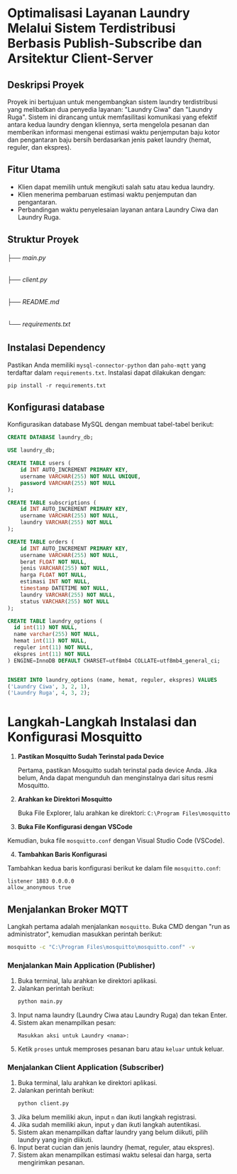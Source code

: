 # Optimalisasi Layanan Laundry Melalui Sistem Terdistribusi Berbasis Publish-Subscribe dan Arsitektur Client-Server

## Deskripsi Proyek
Proyek ini bertujuan untuk mengembangkan sistem laundry terdistribusi yang melibatkan dua penyedia layanan: "Laundry Ciwa" dan "Laundry Ruga". Sistem ini dirancang untuk memfasilitasi komunikasi yang efektif antara kedua laundry dengan kliennya, serta mengelola pesanan dan memberikan informasi mengenai estimasi waktu penjemputan baju kotor dan pengantaran baju bersih berdasarkan jenis paket laundry (hemat, reguler, dan ekspres).

## Fitur Utama
- Klien dapat memilih untuk mengikuti salah satu atau kedua laundry.
- Klien menerima pembaruan estimasi waktu penjemputan dan pengantaran.
- Perbandingan waktu penyelesaian layanan antara Laundry Ciwa dan Laundry Ruga.

## Struktur Proyek
###### ├── main.py
###### ├── client.py
###### ├── README.md
###### └── requirements.txt


## Instalasi Dependency
Pastikan Anda memiliki `mysql-connector-python` dan `paho-mqtt` yang terdaftar dalam `requirements.txt`. Instalasi dapat dilakukan dengan:
```
pip install -r requirements.txt
```


## Konfigurasi database
Konfigurasikan database MySQL dengan membuat tabel-tabel berikut:
```sql
CREATE DATABASE laundry_db;

USE laundry_db;

CREATE TABLE users (
    id INT AUTO_INCREMENT PRIMARY KEY,
    username VARCHAR(255) NOT NULL UNIQUE,
    password VARCHAR(255) NOT NULL  
);

CREATE TABLE subscriptions (
    id INT AUTO_INCREMENT PRIMARY KEY,
    username VARCHAR(255) NOT NULL,
    laundry VARCHAR(255) NOT NULL
);

CREATE TABLE orders (
    id INT AUTO_INCREMENT PRIMARY KEY,
    username VARCHAR(255) NOT NULL,
    berat FLOAT NOT NULL,
    jenis VARCHAR(255) NOT NULL,
    harga FLOAT NOT NULL,
    estimasi INT NOT NULL,
    timestamp DATETIME NOT NULL,
    laundry VARCHAR(255) NOT NULL,
    status VARCHAR(255) NOT NULL
);

CREATE TABLE laundry_options (
  id int(11) NOT NULL,
  name varchar(255) NOT NULL,
  hemat int(11) NOT NULL,
  reguler int(11) NOT NULL,
  ekspres int(11) NOT NULL
) ENGINE=InnoDB DEFAULT CHARSET=utf8mb4 COLLATE=utf8mb4_general_ci;


INSERT INTO laundry_options (name, hemat, reguler, ekspres) VALUES
('Laundry Ciwa', 3, 2, 1),
('Laundry Ruga', 4, 3, 2);
```

# Langkah-Langkah Instalasi dan Konfigurasi Mosquitto

1. **Pastikan Mosquitto Sudah Terinstal pada Device**
   
   Pertama, pastikan Mosquitto sudah terinstal pada device Anda. Jika belum, Anda dapat mengunduh dan menginstalnya dari situs resmi Mosquitto.

2. **Arahkan ke Direktori Mosquitto**

   Buka File Explorer, lalu arahkan ke direktori: `C:\Program Files\mosquitto`


3. **Buka File Konfigurasi dengan VSCode**

Kemudian, buka file `mosquitto.conf` dengan Visual Studio Code (VSCode).

4. **Tambahkan Baris Konfigurasi**

Tambahkan kedua baris konfigurasi berikut ke dalam file `mosquitto.conf`:

```plaintext
listener 1883 0.0.0.0
allow_anonymous true
```
   
## Menjalankan Broker MQTT

Langkah pertama adalah menjalankan `mosquitto`. Buka CMD dengan "run as administrator", kemudian masukkan perintah berikut:
```bash
mosquitto -c "C:\Program Files\mosquitto\mosquitto.conf" -v
```


### Menjalankan Main Application (Publisher)

1. Buka terminal, lalu arahkan ke direktori aplikasi.
2. Jalankan perintah berikut:
    ```bash
    python main.py
    ```
3. Input nama laundry (Laundry Ciwa atau Laundry Ruga) dan tekan Enter.
4. Sistem akan menampilkan pesan:
    ```
    Masukkan aksi untuk Laundry <nama>:
    ```
5. Ketik `proses` untuk memproses pesanan baru atau `keluar` untuk keluar.

### Menjalankan Client Application (Subscriber)

1. Buka terminal, lalu arahkan ke direktori aplikasi.
2. Jalankan perintah berikut:
    ```bash
    python client.py
    ```
3. Jika belum memiliki akun, input `n` dan ikuti langkah registrasi.
4. Jika sudah memiliki akun, input `y` dan ikuti langkah autentikasi.
5. Sistem akan menampilkan daftar laundry yang belum diikuti, pilih laundry yang ingin diikuti.
6. Input berat cucian dan jenis laundry (hemat, reguler, atau ekspres).
7. Sistem akan menampilkan estimasi waktu selesai dan harga, serta mengirimkan pesanan.




